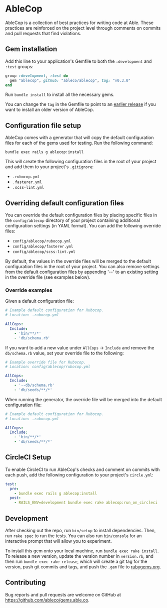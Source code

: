 # AbleCop

AbleCop is a collection of best practices for writing code at Able. These
practices are reinforced on the project level through comments on commits
and pull requests that find violations.

## Gem installation

Add this line to your application's Gemfile to both the `:development` and `:test` groups:

```ruby
group :development, :test do
  gem "ablecop", github: "ableco/ablecop", tag: "v0.3.0"
end
```

Run `bundle install` to install all the necessary gems.

You can change the `tag` in the Gemfile to point to an [earlier release](https://github.com/ableco/ablecop/releases) if you want to install an older version of AbleCop.

## Configuration file setup

AbleCop comes with a generator that will copy the default configuration
files for each of the gems used for testing. Run the following command:


```
bundle exec rails g ablecop:install
```

This will create the following configuration files in the root of your
project and add them to your project's `.gitignore`:

* `.rubocop.yml`
* `.fasterer.yml`
* `.scss-lint.yml`

## Overriding default configuration files

You can override the default configuration files by placing specific
files in the `config/ablecop` directory of your project containing
additional configuration settings (in YAML format). You can add the
following override files:

* `config/ablecop/rubocop.yml`
* `config/ablecop/fasterer.yml`
* `config/ablecop/scss-lint.yml`

By default, the values in the override files will be merged to the
default configuration files in the root of your project. You can also
remove settings from the default configuration files by appending '--'
to an existing setting in the override file (see examples below).

### Override examples

Given a default configuration file:

```yaml
# Example default configuration for Rubocop.
# Location: .rubocop.yml

AllCops:
  Include:
    - 'bin/**/*'
    - 'db/schema.rb'
```

If you want to add a new value under `AllCops` -> `Include` and
remove the `db/schema.rb` value, set your override file to the
following:

```yaml
# Example override file for Rubocop.
# Location: config/ablecop/rubocop.yml

AllCops:
  Include:
    - '--db/schema.rb'
    - 'db/seeds/**/*'
```

When running the generator, the override file will be merged into the
default configuration file:

```yaml
# Example default configuration for Rubocop.
# Location: .rubocop.yml

AllCops:
  Include:
    - 'bin/**/*'
    - 'db/seeds/**/*'
```

## CircleCI Setup

To enable CircleCI to run AbleCop's checks and comment on commits with each
push, add the following configuration to your project's `circle.yml`:

```yml
test:
  pre:
    - bundle exec rails g ablecop:install
  post:
    - RAILS_ENV=development bundle exec rake ablecop:run_on_circleci
```

## Development

After checking out the repo, run `bin/setup` to install dependencies. Then, run `rake spec` to run the tests. You can also run `bin/console` for an interactive prompt that will allow you to experiment.

To install this gem onto your local machine, run `bundle exec rake install`. To release a new version, update the version number in `version.rb`, and then run `bundle exec rake release`, which will create a git tag for the version, push git commits and tags, and push the `.gem` file to [rubygems.org](https://rubygems.org).

## Contributing

Bug reports and pull requests are welcome on GitHub at https://github.com/ableco/gems.able.co.
